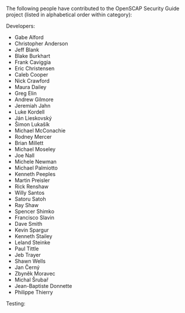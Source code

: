 The following people have contributed to the OpenSCAP Security Guide project
(listed in alphabetical order within category):

Developers:
* Gabe Alford
* Christopher Anderson
* Jeff Blank
* Blake Burkhart
* Frank Caviggia
* Eric Christensen
* Caleb Cooper
* Nick Crawford
* Maura Dailey
* Greg Elin
* Andrew Gilmore
* Jeremiah Jahn
* Luke Kordell
* Ján Lieskovský
* Šimon Lukašík
* Michael McConachie
* Rodney Mercer
* Brian Millett
* Michael Moseley
* Joe Nall
* Michele Newman
* Michael Palmiotto
* Kenneth Peeples
* Martin Preisler
* Rick Renshaw
* Willy Santos
* Satoru Satoh
* Ray Shaw
* Spencer Shimko
* Francisco Slavin
* Dave Smith
* Kevin Spargur
* Kenneth Stailey
* Leland Steinke
* Paul Tittle
* Jeb Trayer
* Shawn Wells
* Jan Černý
* Zbyněk Moravec
* Michal Šrubař
* Jean-Baptiste Donnette
* Philippe Thierry

Testing:
